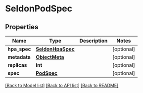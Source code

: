 # SeldonPodSpec

## Properties
Name | Type | Description | Notes
------------ | ------------- | ------------- | -------------
**hpa_spec** | [**SeldonHpaSpec**](SeldonHpaSpec.md) |  | [optional] 
**metadata** | [**ObjectMeta**](ObjectMeta.md) |  | [optional] 
**replicas** | **int** |  | [optional] 
**spec** | [**PodSpec**](PodSpec.md) |  | [optional] 

[[Back to Model list]](../README.md#documentation-for-models) [[Back to API list]](../README.md#documentation-for-api-endpoints) [[Back to README]](../README.md)


